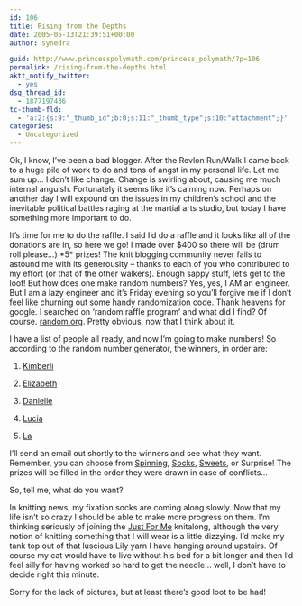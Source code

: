 ```yaml
---
id: 106
title: Rising from the Depths
date: 2005-05-13T21:39:51+00:00
author: synedra

guid: http://www.princesspolymath.com/princess_polymath/?p=106
permalink: /rising-from-the-depths.html
aktt_notify_twitter:
  - yes
dsq_thread_id:
  - 1877197436
tc-thumb-fld:
  - 'a:2:{s:9:"_thumb_id";b:0;s:11:"_thumb_type";s:10:"attachment";}'
categories:
  - Uncategorized
---
```

Ok, I know, I&#8217;ve been a bad blogger. After the Revlon Run/Walk I came back to a huge pile of work to do and tons of angst in my personal life. Let me sum up&#8230; I don&#8217;t like change. Change is swirling about, causing me much internal anguish. Fortunately it seems like it&#8217;s calming now. Perhaps on another day I will expound on the issues in my children&#8217;s school and the inevitable political battles raging at the martial arts studio, but today I have something more important to do.
  
It&#8217;s time for me to do the raffle. I said I&#8217;d do a raffle and it looks like all of the donations are in, so here we go! I made over $400 so there will be (drum roll please&#8230;) \*5\* prizes! The knit blogging community never fails to astound me with its generousity &#8211; thanks to each of you who contributed to my effort (or that of the other walkers). Enough sappy stuff, let&#8217;s get to the loot! But how does one make random numbers? Yes, yes, I AM an engineer. But I am a lazy engineer and it&#8217;s Friday evening so you&#8217;ll forgive me if I don&#8217;t feel like churning out some handy randomization code. Thank heavens for google. I searched on &#8216;random raffle program&#8217; and what did I find? Of course. [random.org](http://www.random.org). Pretty obvious, now that I think about it.
  
I have a list of people all ready, and now I&#8217;m going to make numbers! So according to the random number generator, the winners, in order are:
  
1) [Kimberli](www.kimberlinewyork.blogspot.com)
  
2) [Elizabeth](www.threeolivemartini.blogspot.com)
  
3) [Danielle](http://poeticpurl.blogspot.com)
  
4) [Lucia](http://knit4ever.blogspot.com)
  
5) [La](http://www.knottygirls.com/jenlablog/)
  
I&#8217;ll send an email out shortly to the winners and see what they want. Remember, you can choose from [Spinning](http://www.perlgoddess.com/blog/archives/2005/04/happy_friday.html), [Socks](http://www.perlgoddess.com/blog/archives/2005/04/lets_talk_socks.html), [Sweets](http://www.perlgoddess.com/blog/archives/2005/04/this_ones_for_y.html), or Surprise! The prizes will be filled in the order they were drawn in case of conflicts&#8230;
  
So, tell me, what do you want?
  
In knitting news, my fixation socks are coming along slowly. Now that my life isn&#8217;t so crazy I should be able to make more progress on them. I&#8217;m thinking seriously of joining the [Just For Me](http://justformakal2005.bravehost.com/) knitalong, although the very notion of knitting something that I will wear is a little dizzying. I&#8217;d make my tank top out of that luscious Lily yarn I have hanging around upstairs. Of course my cat would have to live without his bed for a bit longer and then I&#8217;d feel silly for having worked so hard to get the needle&#8230; well, I don&#8217;t have to decide right this minute.
  
Sorry for the lack of pictures, but at least there&#8217;s good loot to be had!